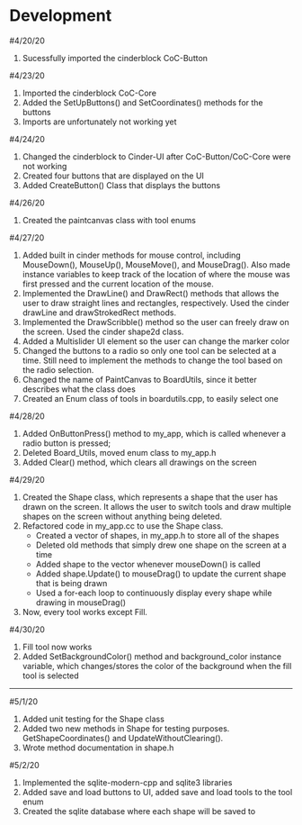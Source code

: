 # Development

#4/20/20
1. Sucessfully imported the cinderblock CoC-Button

#4/23/20
1. Imported the cinderblock CoC-Core
2. Added the SetUpButtons() and SetCoordinates() methods for the buttons
3. Imports are unfortunately not working yet

#4/24/20
1. Changed the cinderblock to Cinder-UI after CoC-Button/CoC-Core were not working
2. Created four buttons that are displayed on the UI
3. Added CreateButton() Class that displays the buttons 

#4/26/20
1. Created the paintcanvas class with tool enums

#4/27/20
1. Added built in cinder methods for mouse control, including MouseDown(), MouseUp(), 
MouseMove(), and MouseDrag(). Also made instance variables to keep track of the location
of where the mouse was first pressed and the current location of the mouse.
2. Implemented the DrawLine() and DrawRect() methods that allows the user to draw
straight lines and rectangles, respectively. Used the cinder drawLine and drawStrokedRect
methods.
3. Implemented the DrawScribble() method so the user can freely draw on the screen. Used
the cinder shape2d class.
4. Added a Multislider UI element so the user can change the marker color
5. Changed the buttons to a radio so only one tool can be selected at a time. Still need
to implement the methods to change the tool based on the radio selection.
6. Changed the name of PaintCanvas to BoardUtils, since it better describes what the class
does
7. Created an Enum class of tools in boardutils.cpp, to easily select one

#4/28/20
1. Added OnButtonPress() method to my_app, which is called whenever a radio
button is pressed;
2. Deleted Board_Utils, moved enum class to my_app.h
3. Added Clear() method, which clears all drawings on the screen

#4/29/20
1. Created the Shape class, which represents a shape that the user has drawn on the 
screen. It allows the user to switch tools and draw multiple shapes on the screen
without anything being deleted.
2. Refactored code in my_app.cc to use the Shape class. 
   * Created a vector of shapes, in my_app.h to store all of the shapes
   * Deleted old methods that simply drew one shape on the screen at a time
   * Added shape to the vector whenever mouseDown() is called
   * Added shape.Update() to mouseDrag() to update the current shape that is
   being drawn
   * Used a for-each loop to continuously display every shape while drawing
   in mouseDrag()
3. Now, every tool works except Fill.

#4/30/20
1. Fill tool now works
2. Added SetBackgroundColor() method and background_color instance variable, 
which changes/stores the color of the background when the fill tool is selected

---
#5/1/20
1. Added unit testing for the Shape class
2. Added two new methods in Shape for testing purposes. GetShapeCoordinates()
and UpdateWithoutClearing().
3. Wrote method documentation in shape.h

#5/2/20
1. Implemented the sqlite-modern-cpp and sqlite3
libraries
2. Added save and load buttons to UI, added save and load tools to
the tool enum
3. Created the sqlite database where each shape will be saved to